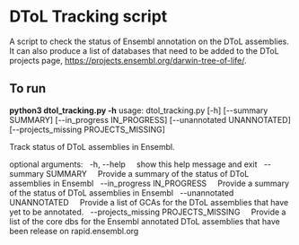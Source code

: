 # DToL Tracking script

A script to check the status of Ensembl annotation on the DToL assemblies. It can also produce a list of databases that need to be added to the DToL projects page, https://projects.ensembl.org/darwin-tree-of-life/.

## To run

**python3 dtol_tracking.py -h**
usage: dtol_tracking.py [-h] [--summary SUMMARY] [--in_progress IN_PROGRESS] [--unannotated UNANNOTATED] [--projects_missing PROJECTS_MISSING]

Track status of DToL assemblies in Ensembl.

optional arguments:
&nbsp;&nbsp;-h, --help
&nbsp;&nbsp;&nbsp;&nbsp;show this help message and exit
&nbsp;&nbsp;--summary SUMMARY
&nbsp;&nbsp;&nbsp;&nbsp;Provide a summary of the status of DToL assemblies in Ensembl
&nbsp;&nbsp;--in_progress IN_PROGRESS
&nbsp;&nbsp;&nbsp;&nbsp;Provide a summary of the status of DToL assemblies in Ensembl
&nbsp;&nbsp;--unannotated UNANNOTATED
&nbsp;&nbsp;&nbsp;&nbsp;Provide a list of GCAs for the DToL assemblies that have yet to be annotated.
&nbsp;&nbsp;--projects_missing PROJECTS_MISSING
&nbsp;&nbsp;&nbsp;&nbsp;Provide a list of the core dbs for the Ensembl annotated DToL assemblies that have been release on rapid.ensembl.org
